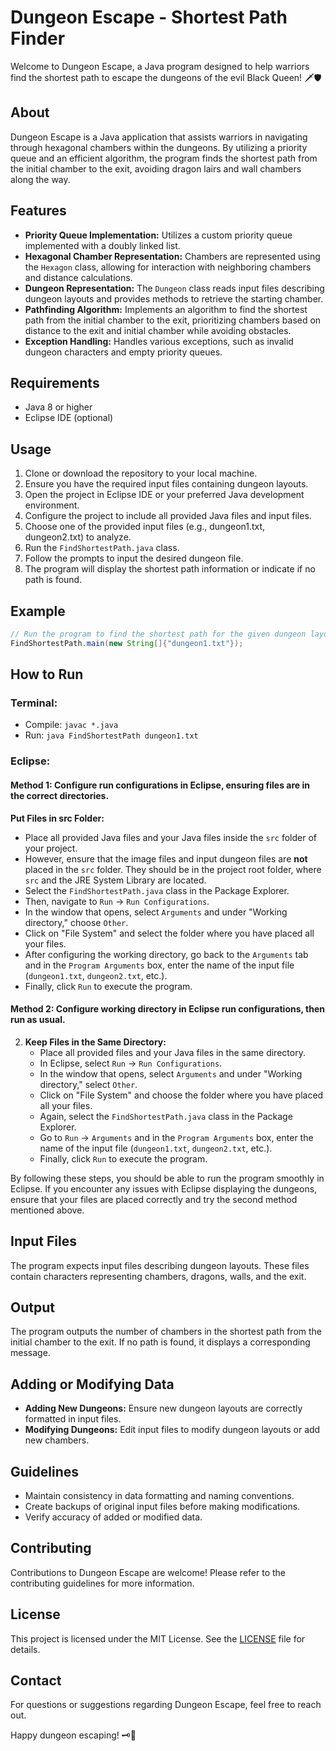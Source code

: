 # Dungeon Escape - Shortest Path Finder
Welcome to Dungeon Escape, a Java program designed to help warriors find the shortest path to escape the dungeons of the evil Black Queen! 🗡️🛡️

## About
Dungeon Escape is a Java application that assists warriors in navigating through hexagonal chambers within the dungeons. By utilizing a priority queue and an efficient algorithm, the program finds the shortest path from the initial chamber to the exit, avoiding dragon lairs and wall chambers along the way.

## Features
- **Priority Queue Implementation:** Utilizes a custom priority queue implemented with a doubly linked list.
- **Hexagonal Chamber Representation:** Chambers are represented using the `Hexagon` class, allowing for interaction with neighboring chambers and distance calculations.
- **Dungeon Representation:** The `Dungeon` class reads input files describing dungeon layouts and provides methods to retrieve the starting chamber.
- **Pathfinding Algorithm:** Implements an algorithm to find the shortest path from the initial chamber to the exit, prioritizing chambers based on distance to the exit and initial chamber while avoiding obstacles.
- **Exception Handling:** Handles various exceptions, such as invalid dungeon characters and empty priority queues.

## Requirements
- Java 8 or higher
- Eclipse IDE (optional)

## Usage
1. Clone or download the repository to your local machine.
2. Ensure you have the required input files containing dungeon layouts.
3. Open the project in Eclipse IDE or your preferred Java development environment.
4. Configure the project to include all provided Java files and input files.
5. Choose one of the provided input files (e.g., dungeon1.txt, dungeon2.txt) to analyze.
6. Run the `FindShortestPath.java` class.
7. Follow the prompts to input the desired dungeon file.
8. The program will display the shortest path information or indicate if no path is found.

## Example
```java
// Run the program to find the shortest path for the given dungeon layout
FindShortestPath.main(new String[]{"dungeon1.txt"});
```

## How to Run

### Terminal:
- Compile: `javac *.java`
- Run: `java FindShortestPath dungeon1.txt`

### Eclipse:
#### Method 1: Configure run configurations in Eclipse, ensuring files are in the correct directories.
**Put Files in src Folder:**
   - Place all provided Java files and your Java files inside the `src` folder of your project.
   - However, ensure that the image files and input dungeon files are **not** placed in the `src` folder. They should be in the project root folder, where `src` and the JRE System Library are located.
   - Select the `FindShortestPath.java` class in the Package Explorer.
   - Then, navigate to `Run` → `Run Configurations`.
   - In the window that opens, select `Arguments` and under "Working directory," choose `Other`.
   - Click on "File System" and select the folder where you have placed all your files.
   - After configuring the working directory, go back to the `Arguments` tab and in the `Program Arguments` box, enter the name of the input file (`dungeon1.txt`, `dungeon2.txt`, etc.).
   - Finally, click `Run` to execute the program.

#### Method 2: Configure working directory in Eclipse run configurations, then run as usual.
2. **Keep Files in the Same Directory:**
   - Place all provided files and your Java files in the same directory.
   - In Eclipse, select `Run` → `Run Configurations`.
   - In the window that opens, select `Arguments` and under "Working directory," select `Other`.
   - Click on "File System" and choose the folder where you have placed all your files.
   - Again, select the `FindShortestPath.java` class in the Package Explorer.
   - Go to `Run` → `Arguments` and in the `Program Arguments` box, enter the name of the input file (`dungeon1.txt`, `dungeon2.txt`, etc.).
   - Finally, click `Run` to execute the program.

By following these steps, you should be able to run the program smoothly in Eclipse. If you encounter any issues with Eclipse displaying the dungeons, ensure that your files are placed correctly and try the second method mentioned above.


## Input Files
The program expects input files describing dungeon layouts. These files contain characters representing chambers, dragons, walls, and the exit.

## Output
The program outputs the number of chambers in the shortest path from the initial chamber to the exit. If no path is found, it displays a corresponding message.

## Adding or Modifying Data
- **Adding New Dungeons:** Ensure new dungeon layouts are correctly formatted in input files.
- **Modifying Dungeons:** Edit input files to modify dungeon layouts or add new chambers.

## Guidelines
- Maintain consistency in data formatting and naming conventions.
- Create backups of original input files before making modifications.
- Verify accuracy of added or modified data.

## Contributing
Contributions to Dungeon Escape are welcome! Please refer to the contributing guidelines for more information.

## License
This project is licensed under the MIT License. See the [LICENSE](LICENSE) file for details.

## Contact
For questions or suggestions regarding Dungeon Escape, feel free to reach out.

Happy dungeon escaping! 🗝️🚪
